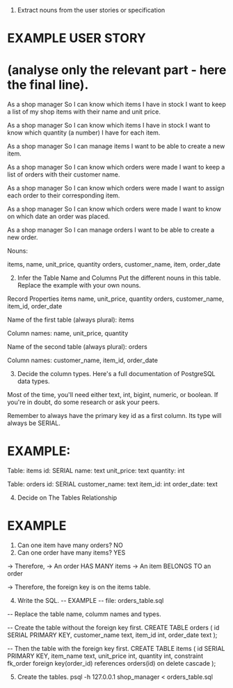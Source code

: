 1. Extract nouns from the user stories or specification
# EXAMPLE USER STORY
# (analyse only the relevant part - here the final line).

As a shop manager
So I can know which items I have in stock
I want to keep a list of my shop items with their name and unit price.

As a shop manager
So I can know which items I have in stock
I want to know which quantity (a number) I have for each item.

As a shop manager
So I can manage items
I want to be able to create a new item.

As a shop manager
So I can know which orders were made
I want to keep a list of orders with their customer name.

As a shop manager
So I can know which orders were made
I want to assign each order to their corresponding item.

As a shop manager
So I can know which orders were made
I want to know on which date an order was placed. 

As a shop manager
So I can manage orders
I want to be able to create a new order.

Nouns:

items, name, unit_price, quantity 
orders, customer_name, item, order_date

2. Infer the Table Name and Columns
Put the different nouns in this table. Replace the example with your own nouns.

Record	Properties
items name, unit_price, quantity 
orders, customer_name, item_id, order_date

Name of the first table (always plural): items

Column names: name, unit_price, quantity 

Name of the second table (always plural): orders

Column names: customer_name, item_id, order_date

3. Decide the column types.
Here's a full documentation of PostgreSQL data types.

Most of the time, you'll need either text, int, bigint, numeric, or boolean. If you're in doubt, do some research or ask your peers.

Remember to always have the primary key id as a first column. Its type will always be SERIAL.

# EXAMPLE:

Table: items
id: SERIAL
name: text
unit_price: text
quantity: int

Table: orders
id: SERIAL
customer_name: text
item_id: int
order_date: text

4. Decide on The Tables Relationship

# EXAMPLE

1. Can one item have many orders? NO
2. Can one order have many items? YES

-> Therefore,
-> An order HAS MANY items
-> An item BELONGS TO an order

-> Therefore, the foreign key is on the items table.

4. Write the SQL.
-- EXAMPLE
-- file: orders_table.sql

-- Replace the table name, columm names and types.

-- Create the table without the foreign key first.
CREATE TABLE orders (
  id SERIAL PRIMARY KEY,
  customer_name text,
  item_id int,
  order_date text
);

-- Then the table with the foreign key first.
CREATE TABLE items (
  id SERIAL PRIMARY KEY,
  item_name text,
  unit_price int,
  quantity int,
  constraint fk_order foreign key(order_id)
    references orders(id)
    on delete cascade
);

5. Create the tables.
psql -h 127.0.0.1 shop_manager < orders_table.sql